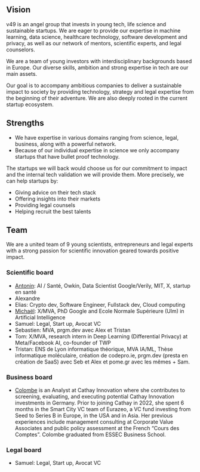 ## Vision

v49 is an angel group that invests in young tech, life science and sustainable startups. We are eager to provide our expertise in machine learning, data science, healthcare technology, software development and privacy, as well as our network of mentors, scientific experts, and legal counselors.

We are a team of young investors with interdisciplinary backgrounds based in Europe. Our diverse skills, ambition and strong expertise in tech are our main assets.

Our goal is to accompany ambitious companies to deliver a sustainable impact to society by providing technology, strategy and legal expertise from the beginning of their adventure. We are also deeply rooted in the current startup ecosystem.

## Strengths

- We have expertise in various domains ranging from science, legal, business, along with a powerful network.
- Because of our individual expertise in science we only accompany startups that have bullet proof technology.

The startups we will back would choose us for our commitment to impact and the internal tech validation we will provide them. More precisely, we can help startups by:

- Giving advice on their tech stack
- Offering insights into their markets
- Providing legal counsels
- Helping recruit the best talents

## **Team**

We are a united team of 9 young scientists, entrepreneurs and legal experts with a strong passion for scientific innovation geared towards positive impact.

### Scientific board

- [Antonin](https://www.linkedin.com/in/antonindauvin/): AI / Santé, Owkin, Data Scientist Google/Verily, MIT, X, startup en santé
- Alexandre
- Elias: Crypto dev, Software Engineer, Fullstack dev, Cloud computing
- [Michaël](https://www.linkedin.com/in/micha%C3%ABl-sander-081148151/): X/MVA, PhD Google and Ecole Normale Supérieure (Ulm) in Artificial Intelligence
- Samuel: Legal, Start up, Avocat VC
- Sebastien: MVA, prgm.dev avec Alex et Tristan
- Tom: X/MVA, research intern in Deep Learning (Differential Privacy) at Meta/Facebook AI, co-founder of TWP
- Tristan: ENS de Lyon informatique théorique, MVA IA/ML, Thèse informatique moléculaire, création de codepro.ie, prgm.dev (presta en création de SaaS) avec Seb et Alex et pome.gr avec les mêmes + Sam.

### Business board

- [Colombe](https://www.linkedin.com/in/colombe-moinet-53699a170/) is an Analyst at Cathay Innovation where she contributes to screening, evaluating, and executing potential Cathay Innovation investments in Germany. Prior to joining Cathay in 2022, she spent 6 months in the Smart City VC team of Eurazeo, a VC fund investing from Seed to Series B in Europe, in the USA and in Asia. Her previous experiences include management consulting at Corporate Value Associates and public policy assessment at the French “Cours des Comptes”. Colombe graduated from ESSEC Business School.

### Legal board

- Samuel: Legal, Start up, Avocat VC

<style>
	ul > li {
		padding-left: 0rem !important;
	}
</style>
